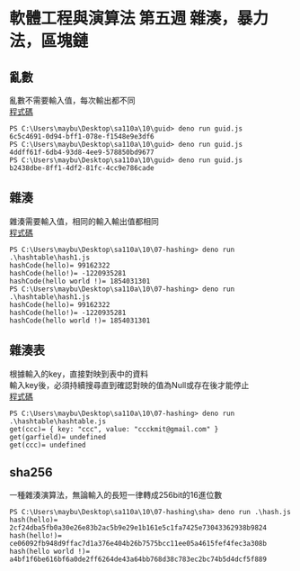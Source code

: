 # 軟體工程與演算法 第五週 雜湊，暴力法，區塊鏈

## 亂數

亂數不需要輸入值，每次輸出都不同  
[程式碼](./guid/guid.js)  
```
PS C:\Users\maybu\Desktop\sa110a\10\guid> deno run guid.js
6c5c4691-0d94-bff1-078e-f1548e9e3df6
PS C:\Users\maybu\Desktop\sa110a\10\guid> deno run guid.js
4ddff61f-6db4-93d8-4ee9-578850bd9677
PS C:\Users\maybu\Desktop\sa110a\10\guid> deno run guid.js
b2438dbe-8ff1-4df2-81fc-4cc9e786cade
```
## 雜湊
雜湊需要輸入值，相同的輸入輸出值都相同  
[程式碼](./07-hashing/hashtable/hash1.js)  
```
PS C:\Users\maybu\Desktop\sa110a\10\07-hashing> deno run .\hashtable\hash1.js
hashCode(hello)= 99162322
hashCode(hello!)= -1220935281
hashCode(hello world !)= 1854031301
PS C:\Users\maybu\Desktop\sa110a\10\07-hashing> deno run .\hashtable\hash1.js
hashCode(hello)= 99162322
hashCode(hello!)= -1220935281
hashCode(hello world !)= 1854031301
```

## 雜湊表
根據輸入的key，直接對映到表中的資料  
輸入key後，必須持續搜尋直到確認對映的值為Null或存在後才能停止  
[程式碼](07-hashing/hashtable/hashtable.js)  
```
PS C:\Users\maybu\Desktop\sa110a\10\07-hashing> deno run .\hashtable\hashtable.js
get(ccc)= { key: "ccc", value: "ccckmit@gmail.com" }
get(garfield)= undefined
get(ccc)= undefined
```

## sha256
一種雜湊演算法，無論輸入的長短一律轉成256bit的16進位數  
```
PS C:\Users\maybu\Desktop\sa110a\10\07-hashing\sha> deno run .\hash.js
hash(hello)= 2cf24dba5fb0a30e26e83b2ac5b9e29e1b161e5c1fa7425e73043362938b9824
hash(hello!)= ce06092fb948d9ffac7d1a376e404b26b7575bcc11ee05a4615fef4fec3a308b       
hash(hello world !)= a4bf1f6be616bf6a0de2ff6264de43a64bb768d38c783ec2bc74b5d4dcf5f889
```